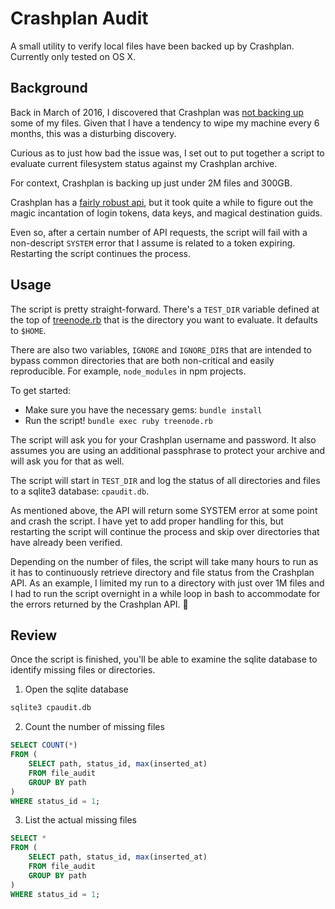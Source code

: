 # Crashplan Audit
A small utility to verify local files have been backed up by Crashplan. Currently only tested on OS X.

## Background
Back in March of 2016, I discovered that Crashplan was [not backing up](https://twitter.com/dacort/status/705116204956954625) some of my files. Given that I have a tendency to wipe my machine every 6 months, this was a disturbing discovery.

Curious as to just how bad the issue was, I set out to put together a script to evaluate current filesystem status against my Crashplan archive.

For context, Crashplan is backing up just under 2M files and 300GB.

Crashplan has a [fairly robust api](https://www.crashplan.com/apidocviewer/), but it took quite a while to figure out the magic incantation of login tokens, data keys, and magical destination guids.

Even so, after a certain number of API requests, the script will fail with a non-descript `SYSTEM` error that I assume is related to a token expiring. Restarting the script continues the process.

## Usage

The script is pretty straight-forward. There's a `TEST_DIR` variable defined at the top of [treenode.rb](treenode.rb) that is the directory you want to evaluate. It defaults to `$HOME`.

There are also two variables, `IGNORE` and `IGNORE_DIRS` that are intended to bypass common directories that are both non-critical and easily reproducible. For example, `node_modules` in npm projects.

To get started:
  - Make sure you have the necessary gems: `bundle install`
  - Run the script! `bundle exec ruby treenode.rb`

The script will ask you for your Crashplan username and password. It also assumes you are using an additional passphrase to protect your archive and will ask you for that as well.

The script will start in `TEST_DIR` and log the status of all directories and files to a sqlite3 database: `cpaudit.db`.

As mentioned above, the API will return some SYSTEM error at some point and crash the script. I have yet to add proper handling for this, but restarting the script will continue the process and skip over directories that have already been verified.

Depending on the number of files, the script will take many hours to run as it has to continuously retrieve directory and file status from the Crashplan API. As an example, I limited my run to a directory with just over 1M files and I had to run the script overnight in a while loop in bash to accommodate for the errors returned by the Crashplan API. 😬

## Review

Once the script is finished, you'll be able to examine the sqlite database to identify missing files or directories.

1. Open the sqlite database
```sh
sqlite3 cpaudit.db
```

2. Count the number of missing files
```sql
SELECT COUNT(*)
FROM (
    SELECT path, status_id, max(inserted_at)
    FROM file_audit
    GROUP BY path
)
WHERE status_id = 1;
```

3. List the actual missing files
```sql
SELECT *
FROM (
    SELECT path, status_id, max(inserted_at)
    FROM file_audit
    GROUP BY path
)
WHERE status_id = 1;
```
